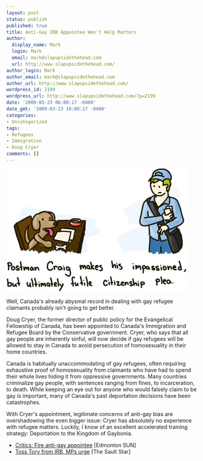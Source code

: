 ```yaml
---
layout: post
status: publish
published: true
title: Anti-Gay IRB Appointee Won't Help Matters
author:
  display_name: Mark
  login: Mark
  email: mark@slapupsidethehead.com
  url: http://www.slapupsidethehead.com/
author_login: Mark
author_email: mark@slapupsidethehead.com
author_url: http://www.slapupsidethehead.com/
wordpress_id: 2199
wordpress_url: http://www.slapupsidethehead.com/?p=2199
date: '2009-03-23 06:00:17 -0400'
date_gmt: '2009-03-23 10:00:17 -0400'
categories:
- Uncategorized
tags:
- Refugees
- Immigration
- Doug Cryer
comments: []
---
```

![Mr. Wigglesworth won't let his bias affect his work too much, though.](/wp-content/media/2009/03/irb-appointee1.jpg "Mr. Wigglesworth won't let his bias affect his work too much, though.")

Well, Canada's already abysmal record in dealing with gay refugee claimants probably isn't going to get better.

Doug Cryer, the former director of public policy for the Evangelical Fellowship of Canada, has been appointed to Canada's Immigration and Refugee Board by the Conservative government. Cryer, who says that all gay people are inherently sinful, will now decide if gay refugees will be allowed to stay in Canada to avoid persecution of homosexuality in their home countries.

Canada is habitually unaccommodating of gay refugees, often requiring exhaustive proof of homosexuality from claimants who have had to spend their whole lives hiding it from oppressive governments. Many countries criminalize gay people, with sentences ranging from fines, to incarceration, to death. While keeping an eye out for anyone who would falsely claim to be gay is important, many of Canada's past deportation decisions have been catastrophes.

With Cryer's appointment, legitimate concerns of anti-gay bias are overshadowing the even bigger issue: Cryer has absolutely no experience with refugee matters. Luckily, I know of an excellent accelerated training strategy: Deportation to the Kingdom of Gaybonia.

- [Critics: Fire anti-gay appointee](http://www.edmontonsun.com/News/Canada/2009/03/18/8788076-sun.html) [Edmonton SUN]
- [Toss Tory from IRB, MPs urge](http://www.saultstar.com/ArticleDisplay.aspx?e=1483609) [The Sault Star]
